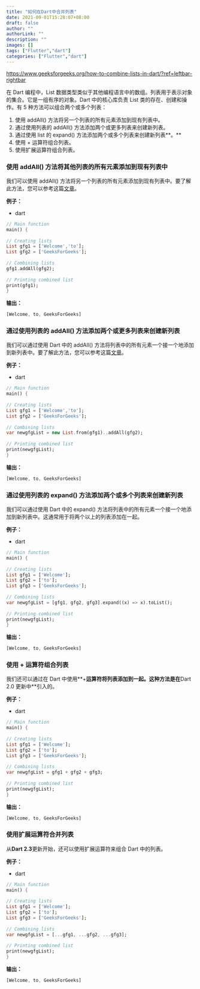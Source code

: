 ```yaml
---
title: "如何在Dart中合并列表"
date: 2021-09-01T15:28:07+08:00
draft: false
author: ""
authorLink: ""
description: ""
images: []
tags: ["Flutter","dart"]
categories: ["Flutter","dart"]
---
```


https://www.geeksforgeeks.org/how-to-combine-lists-in-dart/?ref=leftbar-rightbar

在 Dart 编程中，List 数据类型类似于其他编程语言中的数组。列表用于表示对象的集合。它是一组有序的对象。Dart 中的核心库负责 List 类的存在、创建和操作。有 5 种方法可以组合两个或多个列表：

1. 使用 addAll() 方法将另一个列表的所有元素添加到现有列表中。
2. 通过使用列表的 addAll() 方法添加两个或更多列表来创建新列表。
3. 通过使用 list 的 expand() 方法添加两个或多个列表来创建新列表**。**
4. 使用 + 运算符组合列表。
5. 使用扩展运算符组合列表。

### 使用 addAll() 方法将其他列表的所有元素添加到现有列表中

我们可以使用 addAll() 方法将另一个列表的所有元素添加到现有列表中。要了解此方法，您可以参考这篇[文章](https://www.geeksforgeeks.org/dart-programming-list/)。

**例子：**
 

- dart

```dart
// Main function
main() {
	
// Creating lists
List gfg1 = ['Welcome','to'];
List gfg2 = ['GeeksForGeeks'];
	
// Combining lists
gfg1.addAll(gfg2);
	
// Printing combined list
print(gfg1);
}

```

 
**输出：** 





```dart
[Welcome, to, GeeksForGeeks]
```

### 通过使用列表的 addAll() 方法添加两个或更多列表来创建新列表

我们可以通过使用 Dart 中的 addAll() 方法将列表中的所有元素一个接一个地添加到新列表中。要了解此方法，您可以参考这篇[文章](https://www.geeksforgeeks.org/dart-programming-list/)。

**例子：**
 

- dart

```dart
// Main function
main() {
	
// Creating lists
List gfg1 = ['Welcome','to'];
List gfg2 = ['GeeksForGeeks'];
	
// Combining lists
var newgfgList = new List.from(gfg1)..addAll(gfg2);
	
// Printing combined list
print(newgfgList);
}

```

 
**输出：** 

```dart
[Welcome, to, GeeksForGeeks]
```

### 通过使用列表的 expand() 方法添加两个或多个列表来创建新列表

我们可以通过使用 Dart 中的 expand() 方法将列表中的所有元素一个接一个地添加到新列表中。这通常用于将两个以上的列表添加在一起。

**例子：**
 

- dart

```dart
// Main function
main() {
	
// Creating lists
List gfg1 = ['Welcome'];
List gfg2 = ['to'];
List gfg3 = ['GeeksForGeeks'];
	
// Combining lists
var newgfgList = [gfg1, gfg2, gfg3].expand((x) => x).toList();
	
// Printing combined list
print(newgfgList);
}

```

 
**输出：** 





```dart
[Welcome, to, GeeksForGeeks]
```

### 使用 + 运算符组合列表

我们还可以通过在 Dart 中使用**+**运算符将列表添加到一起。这种方法是在**Dart 2.0 更新中**引入的。

**例子：**
 

- dart

```dart
// Main function
main() {
	
// Creating lists
List gfg1 = ['Welcome'];
List gfg2 = ['to'];
List gfg3 = ['GeeksForGeeks'];
	
// Combining lists
var newgfgList = gfg1 + gfg2 + gfg3;
	
// Printing combined list
print(newgfgList);
}

```

 
**输出：** 

```dart
[Welcome, to, GeeksForGeeks]
```

### 使用扩展运算符合并列表

从**Dart 2.3**更新开始，还可以使用扩展运算符来组合 Dart 中的列表。

**例子：**
 

- dart

```dart
// Main function
main() {
	
// Creating lists
List gfg1 = ['Welcome'];
List gfg2 = ['to'];
List gfg3 = ['GeeksForGeeks'];
	
// Combining lists
var newgfgList = [...gfg1, ...gfg2, ...gfg3];
	
// Printing combined list
print(newgfgList);
}

```

 
**输出：** 

```dart
[Welcome, to, GeeksForGeeks]
```
